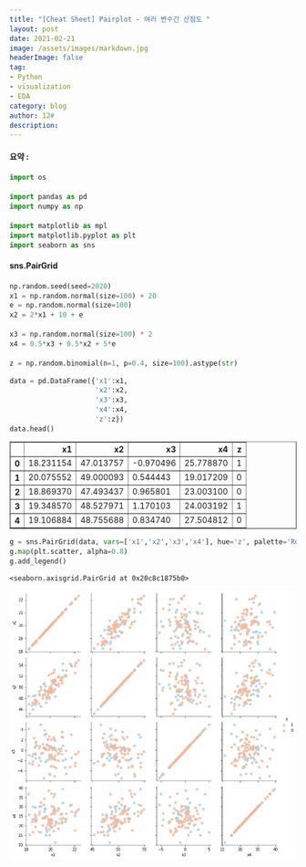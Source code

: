 ```yaml
---
title: "[Cheat Sheet] Pairplot - 여러 변수간 산점도 "
layout: post
date: 2021-02-21
image: /assets/images/markdown.jpg
headerImage: false
tag:
- Python
- visualization
- EDA
category: blog
author: 12#
description:
---
```

#### 요약 :


```python
import os

import pandas as pd
import numpy as np

import matplotlib as mpl
import matplotlib.pyplot as plt
import seaborn as sns
```

#### sns.PairGrid


```python
np.random.seed(seed=2020)
x1 = np.random.normal(size=100) + 20
e = np.random.normal(size=100)
x2 = 2*x1 + 10 + e

x3 = np.random.normal(size=100) * 2
x4 = 0.5*x3 + 0.5*x2 + 5*e

z = np.random.binomial(n=1, p=0.4, size=100).astype(str)
```


```python
data = pd.DataFrame({'x1':x1,
                     'x2':x2,
                     'x3':x3,
                     'x4':x4,
                     'z':z})
data.head()
```




<div>
<style scoped>
    .dataframe tbody tr th:only-of-type {
        vertical-align: middle;
    }

    .dataframe tbody tr th {
        vertical-align: top;
    }

    .dataframe thead th {
        text-align: right;
    }
</style>
<table border="1" class="dataframe">
  <thead>
    <tr style="text-align: right;">
      <th></th>
      <th>x1</th>
      <th>x2</th>
      <th>x3</th>
      <th>x4</th>
      <th>z</th>
    </tr>
  </thead>
  <tbody>
    <tr>
      <th>0</th>
      <td>18.231154</td>
      <td>47.013757</td>
      <td>-0.970496</td>
      <td>25.778870</td>
      <td>1</td>
    </tr>
    <tr>
      <th>1</th>
      <td>20.075552</td>
      <td>49.000093</td>
      <td>0.544443</td>
      <td>19.017209</td>
      <td>0</td>
    </tr>
    <tr>
      <th>2</th>
      <td>18.869370</td>
      <td>47.493437</td>
      <td>0.965801</td>
      <td>23.003100</td>
      <td>0</td>
    </tr>
    <tr>
      <th>3</th>
      <td>19.348570</td>
      <td>48.527971</td>
      <td>1.170103</td>
      <td>24.003192</td>
      <td>1</td>
    </tr>
    <tr>
      <th>4</th>
      <td>19.106884</td>
      <td>48.755688</td>
      <td>0.834740</td>
      <td>27.504812</td>
      <td>0</td>
    </tr>
  </tbody>
</table>
</div>




```python
g = sns.PairGrid(data, vars=['x1','x2','x3','x4'], hue='z', palette='RdBu_r')
g.map(plt.scatter, alpha=0.8)
g.add_legend()
```




    <seaborn.axisgrid.PairGrid at 0x20c8c1875b0>





![png](/assets/posts/2021-02-21-python-pair-plot/output_4_1.png)
